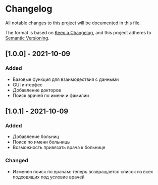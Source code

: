 # Changelog
All notable changes to this project will be documented in this file.

The format is based on [Keep a Changelog](https://keepachangelog.com/en/1.0.0/),
and this project adheres to [Semantic Versioning](https://semver.org/spec/v2.0.0.html).


## [1.0.0] - 2021-10-09
### Added
- Базовые функция для взаимодествия с данными
- GUI интерфес
- Добавление докторов
- Поиск врачей по имени и фамилии

## [1.0.1] - 2021-10-09
### Added
- Добавление больниц
- Поиск по имени больницы
- Возможность привязать врача к больнице

### Changed
- Изменен поиск по врачам: теперь возвращается список из всех подходящих под условие врачей
